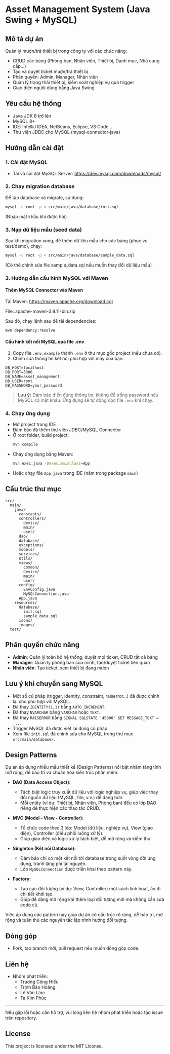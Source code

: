 # Asset Management System (Java Swing + MySQL)

## Mô tả dự án

Quản lý mượn/trả thiết bị trong công ty với các chức năng:

- CRUD các bảng (Phòng ban, Nhân viên, Thiết bị, Danh mục, Nhà cung cấp...)
- Tạo và duyệt ticket mượn/trả thiết bị
- Phân quyền: Admin, Manager, Nhân viên
- Quản lý trạng thái thiết bị, kiểm soát nghiệp vụ qua trigger
- Giao diện người dùng bằng Java Swing

## Yêu cầu hệ thống

- Java JDK 8 trở lên
- MySQL 8+
- IDE: IntelliJ IDEA, NetBeans, Eclipse, VS Code...
- Thư viện JDBC cho MySQL (mysql-connector-java)

## Hướng dẫn cài đặt

### 1. Cài đặt MySQL

- Tải và cài đặt MySQL Server: https://dev.mysql.com/downloads/mysql/

### 2. Chạy migration database

Để tạo database và migrate, sử dụng:

```bash
mysql -u root -p < src/main/java/database/init.sql
```

(Nhập mật khẩu khi được hỏi)

### 3. Nạp dữ liệu mẫu (seed data)

Sau khi migration xong, để thêm dữ liệu mẫu cho các bảng (phục vụ test/demo), chạy:

```bash
mysql -u root -p < src/main/java/database/sample_data.sql
```

(Có thể chỉnh sửa file sample_data.sql nếu muốn thay đổi dữ liệu mẫu)

### 3. Hướng dẫn cấu hình MySQL với Maven

#### Thêm MySQL Connector vào Maven

Tải Maven: https://maven.apache.org/download.cgi

File: apache-maven-3.9.11-bin.zip

Sau đó, chạy lệnh sau để tải dependencies:

```bash
mvn dependency:resolve
```

#### Cấu hình kết nối MySQL qua file .env

1. Copy file `.env.example` thành `.env` ở thư mục gốc project (nếu chưa có).
2. Chỉnh sửa thông tin kết nối phù hợp với máy của bạn:

```env
DB_HOST=localhost
DB_PORT=3306
DB_NAME=asset_management
DB_USER=root
DB_PASSWORD=your_password
```

> **Lưu ý:** Đảm bảo điền đúng thông tin, không để trống password nếu MySQL có mật khẩu. Ứng dụng sẽ tự động đọc file `.env` khi chạy.

### 4. Chạy ứng dụng

- Mở project trong IDE
- Đảm bảo đã thêm thư viện JDBC/MySQL Connector
- Ở root folder, build project:
  ```bash
  mvn compile
  ```
- Chạy ứng dụng bằng Maven:
  ```bash
  mvn exec:java -Dexec.mainClass=App
  ```
- Hoặc chạy file `App.java` trong IDE (nằm trong package `main`)

## Cấu trúc thư mục

```
src/
  main/
    java/
      constants/
      controllers/
        device/
        main/
        user/
      dao/
      database/
      exceptions/
      models/
      services/
      utils/
      views/
        common/
        device/
        main/
        user/
      config/
        EnvConfig.java
        MySQLConnection.java
      App.java
    resources/
      database/
        init.sql
        sample_data.sql
      icons/
      images/
  test/
```

## Phân quyền chức năng

- **Admin**: Quản lý toàn bộ hệ thống, duyệt mọi ticket, CRUD tất cả bảng
- **Manager**: Quản lý phòng ban của mình, tạo/duyệt ticket liên quan
- **Nhân viên**: Tạo ticket, xem thiết bị đang mượn

## Lưu ý khi chuyển sang MySQL

- Một số cú pháp (trigger, identity, constraint, raiserror...) đã được chỉnh lại cho phù hợp với MySQL.
- Đã thay `IDENTITY(1,1)` bằng `AUTO_INCREMENT`.
- Đã thay `NVARCHAR` bằng `VARCHAR` hoặc `TEXT`.
- Đã thay `RAISERROR` bằng `SIGNAL SQLSTATE '45000' SET MESSAGE_TEXT = ...`.
- Trigger MySQL đã được viết lại đúng cú pháp.
- Xem file `init.sql` đã chỉnh sửa cho MySQL trong thư mục `src/main/database/`.

## Design Patterns

Dự án áp dụng nhiều mẫu thiết kế (Design Patterns) nổi bật nhằm tăng tính mở rộng, dễ bảo trì và chuẩn hóa kiến trúc phần mềm:

- **DAO (Data Access Object):**

  - Tách biệt logic truy xuất dữ liệu với logic nghiệp vụ, giúp việc thay đổi nguồn dữ liệu (MySQL, file, v.v.) dễ dàng hơn.
  - Mỗi entity (ví dụ: Thiết bị, Nhân viên, Phòng ban) đều có lớp DAO riêng để thực hiện các thao tác CRUD.

- **MVC (Model - View - Controller):**

  - Tổ chức code theo 3 lớp: Model (dữ liệu, nghiệp vụ), View (giao diện), Controller (điều phối luồng xử lý).
  - Giúp giao diện và logic xử lý tách biệt, dễ mở rộng và kiểm thử.

- **Singleton (Kết nối Database):**

  - Đảm bảo chỉ có một kết nối tới database trong suốt vòng đời ứng dụng, tránh lãng phí tài nguyên.
  - Lớp `MySQLConnection` được triển khai theo pattern này.

- **Factory:**
  - Tạo các đối tượng (ví dụ: View, Controller) một cách linh hoạt, ẩn đi chi tiết khởi tạo.
  - Giúp dễ dàng mở rộng khi thêm loại đối tượng mới mà không cần sửa code cũ.

Việc áp dụng các pattern này giúp dự án có cấu trúc rõ ràng, dễ bảo trì, mở rộng và tuân thủ các nguyên tắc lập trình hướng đối tượng.

## Đóng góp

- Fork, tạo branch mới, pull request nếu muốn đóng góp code.

## Liên hệ

- Nhóm phát triển:
  - Trương Công Hiếu
  - Trịnh Bảo Hoàng
  - Lê Văn Lâm
  - Tạ Kim Phúc

---

Nếu gặp lỗi hoặc cần hỗ trợ, vui lòng liên hệ nhóm phát triển hoặc tạo issue trên repository.

## License

This project is licensed under the MIT License.
